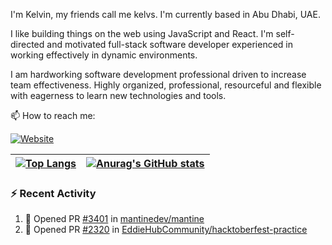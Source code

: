 <!--
**kelvinabella/kelvinabella** is a ✨ _special_ ✨ repository because its `README.md` (this file) appears on your GitHub profile.

Here are some ideas to get you started:

- 🔭 I’m currently working on ...
- 🌱 I’m currently learning ...
- 👯 I’m looking to collaborate on ...
- 🤔 I’m looking for help with ...
- 💬 Ask me about ...
- 📫 How to reach me: ...
- 😄 Pronouns: ...
- ⚡ Fun fact: ...
-->

I'm Kelvin, my friends call me kelvs. I'm currently based in Abu Dhabi, UAE.

I like building things on the web using JavaScript and React. I'm self-directed and motivated full-stack software developer experienced in working effectively in dynamic environments.

I am hardworking software development professional driven to increase team effectiveness. Highly organized, professional, resourceful and flexible with eagerness to learn new technologies and tools.


📫 How to reach me:

[![Website](https://img.shields.io/static/v1?label=kelvinabella&message=.com)](https://kelvinabella.com)

| [![Top Langs](https://github-readme-stats.vercel.app/api/top-langs/?username=kelvinabella&layout=compact&hide_border=true)](https://github.com/kelvinabella) | [![Anurag's GitHub stats](https://github-readme-stats.vercel.app/api?username=kelvinabella&hide_border=true)](https://github.com/kelvinabella) |
| ------------- | ------------- |

### :zap: Recent Activity
<!--START_SECTION:activity-->
1. 💪 Opened PR [#3401](https://github.com/mantinedev/mantine/pull/3401) in [mantinedev/mantine](https://github.com/mantinedev/mantine)
2. 💪 Opened PR [#2320](https://github.com/EddieHubCommunity/hacktoberfest-practice/pull/2320) in [EddieHubCommunity/hacktoberfest-practice](https://github.com/EddieHubCommunity/hacktoberfest-practice)
<!--END_SECTION:activity-->
